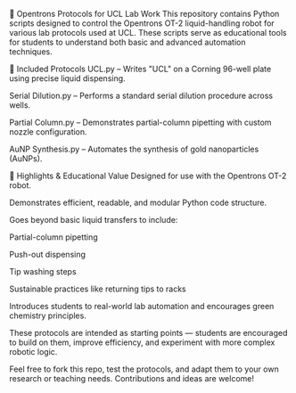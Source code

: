 🧪 Opentrons Protocols for UCL Lab Work
This repository contains Python scripts designed to control the Opentrons OT-2 liquid-handling robot for various lab protocols used at UCL. These scripts serve as educational tools for students to understand both basic and advanced automation techniques.

📁 Included Protocols
UCL.py – Writes "UCL" on a Corning 96-well plate using precise liquid dispensing.

Serial Dilution.py – Performs a standard serial dilution procedure across wells.

Partial Column.py – Demonstrates partial-column pipetting with custom nozzle configuration.

AuNP Synthesis.py – Automates the synthesis of gold nanoparticles (AuNPs).

🌟 Highlights & Educational Value
Designed for use with the Opentrons OT-2 robot.

Demonstrates efficient, readable, and modular Python code structure.

Goes beyond basic liquid transfers to include:

Partial-column pipetting

Push-out dispensing

Tip washing steps

Sustainable practices like returning tips to racks

Introduces students to real-world lab automation and encourages green chemistry principles.

These protocols are intended as starting points — students are encouraged to build on them, improve efficiency, and experiment with more complex robotic logic.

Feel free to fork this repo, test the protocols, and adapt them to your own research or teaching needs. Contributions and ideas are welcome!
